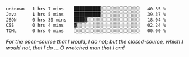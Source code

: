 <!--START_SECTION:waka-->

```txt
unknown   1 hrs 7 mins    ██████████░░░░░░░░░░░░░░░   40.35 %
Java      1 hrs 5 mins    ██████████░░░░░░░░░░░░░░░   39.37 %
JSON      0 hrs 30 mins   ████▓░░░░░░░░░░░░░░░░░░░░   18.04 %
CSS       0 hrs 4 mins    ▓░░░░░░░░░░░░░░░░░░░░░░░░   02.24 %
TOML      0 hrs 0 mins    ░░░░░░░░░░░░░░░░░░░░░░░░░   00.00 %
```

<!--END_SECTION:waka-->

*For the open-source that I would, I do not; but the closed-source, which I would not, that I do ... O wretched man that I am!*
